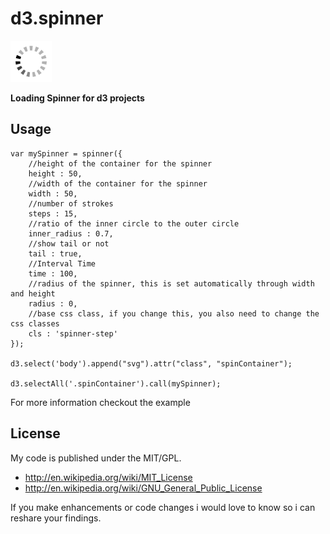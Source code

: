 d3.spinner
==========

![Example Spinner](https://raw.githubusercontent.com/sebastian-meier/d3.spinner/master/thumbnail.png)

**Loading Spinner for d3 projects**

## Usage

```
var mySpinner = spinner({
	//height of the container for the spinner
    height : 50,
    //width of the container for the spinner
    width : 50,
    //number of strokes
    steps : 15,
    //ratio of the inner circle to the outer circle
    inner_radius : 0.7,
    //show tail or not
    tail : true,
    //Interval Time
    time : 100,
    //radius of the spinner, this is set automatically through width and height
    radius : 0,
    //base css class, if you change this, you also need to change the css classes
    cls : 'spinner-step'
});

d3.select('body').append("svg").attr("class", "spinContainer");

d3.selectAll('.spinContainer').call(mySpinner);

```

For more information checkout the example

## License

My code is published under the MIT/GPL.

* http://en.wikipedia.org/wiki/MIT_License
* http://en.wikipedia.org/wiki/GNU_General_Public_License

If you make enhancements or code changes i would love to know so i can reshare your findings.